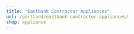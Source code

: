 ```yaml
---
title: "Eastbank Contractor Appliances"
url: /portland/eastbank-contractor-appliances/
shop: appliance
---
```

